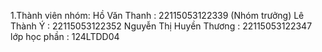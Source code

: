 1.Thành viên nhóm:
Hồ Văn Thanh : 22115053122339 (Nhóm trưởng)
Lê Thành Ý : 22115053122352
Nguyễn Thị Huyền Thương : 22115053122347
lớp học phần : 124LTDD04

